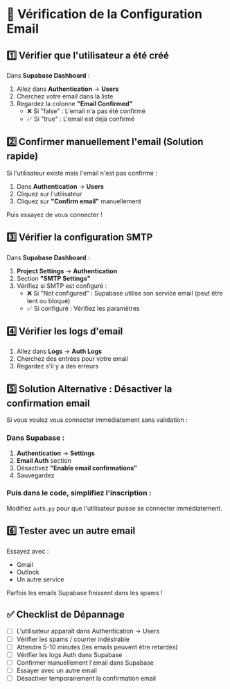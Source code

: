 # 📧 Vérification de la Configuration Email

## 1️⃣ Vérifier que l'utilisateur a été créé

Dans **Supabase Dashboard** :
1. Allez dans **Authentication** → **Users**
2. Cherchez votre email dans la liste
3. Regardez la colonne **"Email Confirmed"**
   - ❌ Si "false" : L'email n'a pas été confirmé
   - ✅ Si "true" : L'email est déjà confirmé

## 2️⃣ Confirmer manuellement l'email (Solution rapide)

Si l'utilisateur existe mais l'email n'est pas confirmé :

1. Dans **Authentication** → **Users**
2. Cliquez sur l'utilisateur
3. Cliquez sur **"Confirm email"** manuellement

Puis essayez de vous connecter !

## 3️⃣ Vérifier la configuration SMTP

Dans **Supabase Dashboard** :
1. **Project Settings** → **Authentication**
2. Section **"SMTP Settings"**
3. Vérifiez si SMTP est configuré :
   - ❌ Si "Not configured" : Supabase utilise son service email (peut être lent ou bloqué)
   - ✅ Si configuré : Vérifiez les paramètres

## 4️⃣ Vérifier les logs d'email

1. Allez dans **Logs** → **Auth Logs**
2. Cherchez des entrées pour votre email
3. Regardez s'il y a des erreurs

## 5️⃣ Solution Alternative : Désactiver la confirmation email

Si vous voulez vous connecter immédiatement sans validation :

### Dans Supabase :
1. **Authentication** → **Settings**
2. **Email Auth** section
3. Désactivez **"Enable email confirmations"**
4. Sauvegardez

### Puis dans le code, simplifiez l'inscription :

Modifiez `auth.py` pour que l'utilisateur puisse se connecter immédiatement.

## 6️⃣ Tester avec un autre email

Essayez avec :
- Gmail
- Outlook
- Un autre service

Parfois les emails Supabase finissent dans les spams !

## ✅ Checklist de Dépannage

- [ ] L'utilisateur apparaît dans Authentication → Users
- [ ] Vérifier les spams / courrier indésirable
- [ ] Attendre 5-10 minutes (les emails peuvent être retardés)
- [ ] Vérifier les logs Auth dans Supabase
- [ ] Confirmer manuellement l'email dans Supabase
- [ ] Essayer avec un autre email
- [ ] Désactiver temporairement la confirmation email
